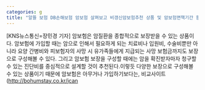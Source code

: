 ```yaml
---
categories: g
title: "알뜰 보험 DB손해보험 암보험 살펴보고 비갱신암보험추천 상품 및 암보험면책기간 함께 알아보기"
---
```

[KNS뉴스통신=장민경 기자] 암보험은 암질환을 종합적으로 보장받을 수 있는 상품이다. 암보험에 가입할 때는 암으로 인해서 필요하게 되는 치료비나 입원비, 수술비뿐만 아니라 요양 간병비와 피보험자의 사망 시 유가족들에게 지급되는 사망 보험금까지도 보장으로 구성해볼 수 있다. 그리고 암보험 보장을 구성할 때에는 암을 확진받자마자 청구할 수 있는 진단비를 중심적으로 설계할 것이 추천된다.이렇듯 다양한 보장으로 구성해볼 수 있는 상품이기 때문에 암보험은 아무거나 가입하기보다는, 비교사이트(http://bohumstay.co.kr/jcan